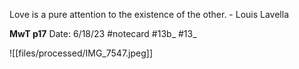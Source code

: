 Love is a pure attention to the existence of the other. - Louis Lavella


**MwT p17** 
Date: 6/18/23
 #notecard
 #13b_ #13_

![[files/processed/IMG_7547.jpeg]]